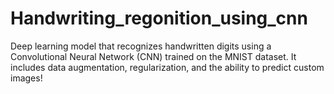 # Handwriting_regonition_using_cnn
Deep learning model that recognizes handwritten digits using a Convolutional Neural Network (CNN) trained on the MNIST dataset. It includes data augmentation, regularization, and the ability to predict custom images!
